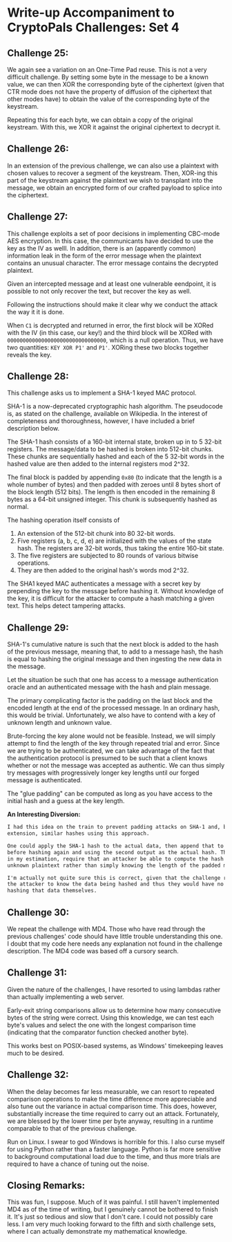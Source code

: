 # Write-up Accompaniment to CryptoPals Challenges: Set 4

## Challenge 25: 

We again see a variation on an One-Time Pad reuse. This is not a very difficult
challenge. By setting some byte in the message to be a known value, we can then
XOR the corresponding byte of the ciphertext (given that CTR mode does not have
the property of diffusion of the ciphertext that other modes have) to obtain the
value of the corresponding byte of the keystream. 

Repeating this for each byte, we can obtain a copy of the original keystream.
With this, we XOR it against the original ciphertext to decrypt it.

## Challenge 26:

In an extension of the previous challenge, we can also use a plaintext with
chosen values to recover a segment of the keystream. Then, XOR-ing this part of
the keystream against the plaintext we wish to transplant into the message, we
obtain an encrypted form of our crafted payload to splice into the ciphertext.

## Challenge 27:

This challenge exploits a set of poor decisions in implementing CBC-mode AES
encryption. In this case, the communicants have decided to use the key as the
IV as welll. In addition, there is an (apparently common) information leak in
the form of the error message when the plaintext contains an unusual character.
The error message contains the decrypted plaintext.

Given an intercepted message and at least one vulnerable eendpoint, it is 
possible to not only recover the text, but recover the key as well.

Following the instructions should make it clear why we conduct the attack the
way it it is done.

When `C1` is decrypted and returned in error, the first block will be XORed with
the IV (in this case, our key!) and the third block will be XORed with 
`00000000000000000000000000000000`, which is a null operation. Thus, we have two
quantities: `KEY XOR P1'` and `P1'`. XORing these two blocks together reveals
the key.

## Challenge 28:

This challenge asks us to implement a SHA-1 keyed MAC protocol.

SHA-1 is a now-deprecated cryptographic hash algorithm. The pseudocode is, as
stated on the challenge, available on Wikipedia. In the interest of completeness
and thoroughness, however, I have included a brief description below.

The SHA-1 hash consists of a 160-bit internal state, broken up in to 5 32-bit
registers. The message/data to be hashed is broken into 512-bit chunks. These
chunks are sequentially hashed and each of the 5 32-bit words in the hashed
value are then added to the internal registers mod 2^32.

The final block is padded by appending `0x80` (to indicate that the length is a
whole number of bytes) and then padded with zeroes until 8 bytes short of the
block length (512 bits). The length is then encoded in the remaining 8 bytes as
a 64-bit unsigned integer. This chunk is subsequently hashed as normal.

The hashing operation itself consists of 
1. An extension of the 512-bit chunk into 80 32-bit words.
2. Five registers (a, b, c, d, e) are initialized with the values of the state
hash. The registers are 32-bit words, thus taking the entire 160-bit state.
3. The five registers are subjected to 80 rounds of various bitwise operations.
4. They are then added to the original hash's words mod 2^32.

The SHA1 keyed MAC authenticates a message with a secret key by prepending the
key to the message before hashing it. Without knowledge of the key, it is
difficult for the attacker to compute a hash matching a given text. This helps
detect tampering attacks.

## Challenge 29:

SHA-1's cumulative nature is such that the next block is added to the hash of
the previous message, meaning that, to add to a message hash, the hash is equal
to hashing the original message and then ingesting the new data in the message.

Let the situation be such that one has access to a message authentication oracle
and an authenticated message with the hash and plain message.

The primary complicating factor is the padding on the last block and the encoded
length at the end of the processed message. In an ordinary hash, this would be
trivial. Unfortunately, we also have to contend with a key of unknown length and
unknown value.

Brute-forcing the key alone would not be feasible. Instead, we will simply 
attempt to find the length of the key through repeated trial and error. Since we
are trying to be authenticated, we can take advantage of the fact that the
authentication protocol is presumed to be such that a client knows whether or
not the message was accepted as authentic. We can thus simply try messages with
progressively longer key lengths until our forged message is authenticated.

The "glue padding" can be computed as long as you have access to the initial
hash and a guess at the key length.

**An Interesting Diversion:**
```Markdown
I had this idea on the train to prevent padding attacks on SHA-1 and, by
extension, similar hashes using this approach.

One could apply the SHA-1 hash to the actual data, then append that to the end
before hashing again and using the second output as the actual hash. This would,
in my estimation, require that an attacker be able to compute the hash of an
unknown plaintext rather than simply knowing the length of the padded message.

I'm actually not quite sure this is correct, given that the challenge requires
the attacker to know the data being hashed and thus they would have no problem
hashing that data themselves.
```
## Challenge 30:

We repeat the challenge with MD4. Those who have read through the previous
challenges' code should have little trouble understanding this one. I doubt that
my code here needs any explanation not found in the challenge description. The
MD4 code was based off a cursory search.

## Challenge 31:

Given the nature of the challenges, I have resorted to using lambdas rather than
actually implementing a web server.

Early-exit string comparisons allow us to determine how many consecutive bytes
of the string were correct. Using this knowledge, we can test each byte's values
and select the one with the longest comparison time (indicating that the
comparator function checked another byte).

This works best on POSIX-based systems, as Windows' timekeeping leaves much to
be desired.

## Challenge 32:

When the delay becomes far less measurable, we can resort to repeated comparison
operations to make the time difference more appreciable and also tune out the
variance in actual comparison time. This does, however, substantially increase
the time required to carry out an attack. Fortunately, we are blessed by the
lower time per byte anyway, resulting in a runtime comparable to that of the
previous challenge.

Run on Linux. I swear to god Windows is horrible for this.
I also curse myself for using Python rather than a faster language. Python is
far more sensitive to background computational load due to the time, and thus
more trials are required to have a chance of tuning out the noise.

## Closing Remarks:

This was fun, I suppose. Much of it was painful. I still haven't implemented MD4
as of the time of writing, but I genuinely cannot be bothered to finish it. It's
just so tedious and slow that I don't care. I could not possibly care less. I am
very much looking forward to the fifth and sixth challenge sets, where I can
actually demonstrate my mathematical knowledge.